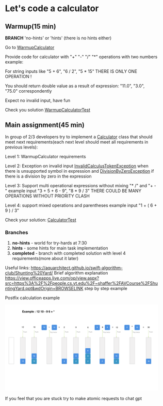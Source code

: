 # Let's code a calculator 

## Warmup(15 min)

**BRANCH** 'no-hints' or 'hints' (there is no hints either)

Go to [WarmupCalculator](src/main/java/codeus/warmup/WarmupCalculator.java)

Provide code for calculator with "+" "-" "/" "*" operations with two numbers example:

For string inputs like 
"5 + 6", "6 / 2", "5 * 15" THERE IS ONLY ONE OPERATION ! 

You should return double value as a result of expression: "11.0", "3.0", "75.0" correspondently

Expect no invalid input, have fun

Check you solution [WarmupCalculatorTest](src/test/java/codeus/warmup/WarmupCalculatorTest.java)

## Main assignment(45 min) 

In group of 2/3 developers try to implement a [Calculator](src/main/java/codeus/assignment/Calculator.java) class that should meet next requirements(each next level should meet all requirements in previous levels): 

Level 1: WarmupCalculator requirements 

Level 2: Exception on invalid input [InvalidCalculusTokenException](src%2Fmain%2Fjava%2Fexception%2FInvalidCalculusTokenException.java) when there is unsupported symbol in expression and [DivisionByZeroException](src%2Fmain%2Fjava%2Fexception%2FDivisionByZeroException.java) if there is a division by zero in the expression

Level 3: Support multi operational expressions without mixing "* /" and "+ -" example input "3 + 5 + 6 - 9", "8 * 9 / 3" THERE COULD BE MANY OPERATIONS WITHOUT PRIORITY CLASH

Level 4: support mixed operations and parentheses example input "1 + ( 6 + 9 ) / 3"


Check your solution: [CalculatorTest](src/test/java/codeus/assignment/CalculatorTest.java)
### Branches
1) **no-hints** - world for try-hards at 7:30 
2) **hints** - some hints for main task implementation
3) **completed** - branch with completed solution with level 4 requirements(more about it later)

Useful links:
https://aquarchitect.github.io/swift-algorithm-club/Shunting%20Yard/ Brief algorithm explanation
https://view.officeapps.live.com/op/view.aspx?src=https%3A%2F%2Fpeople.cs.vt.edu%2F~shaffer%2FAVCourse%2FShuntingYard.ppt&wdOrigin=BROWSELINK step by step example 

Postfix calculation example 

![img.png](img.png)

If you feel that you are stuck try to make atomic requests to chat gpt